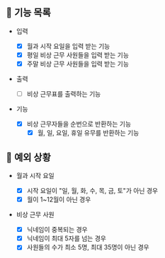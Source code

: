 ## 📄 기능 목록

- 입력

  - [x] 월과 시작 요일을 입력 받는 기능
  - [x] 평일 비상 근무 사원들을 입력 받는 기능
  - [x] 주말 비상 근무 사원들을 입력 받는 기능

- 출력

  - [ ] 비상 근무표를 출력하는 기능

- 기능
  - [x] 비상 근무자들을 순번으로 반환하는 기능
    - [x] 월, 일, 요일, 휴일 유무를 반환하는 기능

## 🎯 예외 상황

- 월과 시작 요일

  - [x] 시작 요일이 "일, 월, 화, 수, 목, 금, 토"가 아닌 경우
  - [x] 월이 1~12월이 아닌 경우

- 비상 근무 사원
  - [x] 닉네임이 중복되는 경우
  - [x] 닉네임이 최대 5자를 넘는 경우
  - [x] 사원들의 수가 최소 5명, 최대 35명이 아닌 경우
